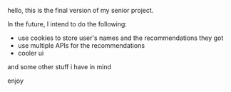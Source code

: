 hello, this is the final version of my senior project. 

In the future, I intend to do the following:

-  use cookies to store user's names and the recommendations they got
-  use multiple APIs for the recommendations
-  cooler ui
  
and some other stuff i have in mind

enjoy
